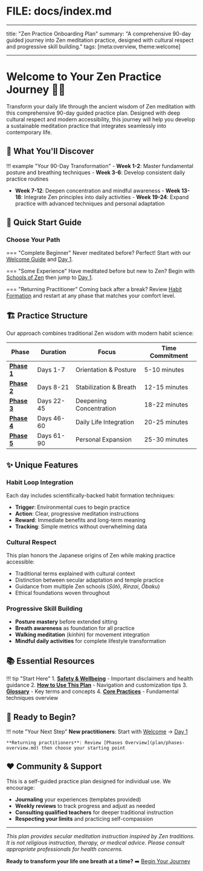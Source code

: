 # FILE: docs/index.md

---

title: "Zen Practice Onboarding Plan"
summary: "A comprehensive 90-day guided journey into Zen meditation practice, designed with cultural respect and progressive skill building."
tags: [meta:overview, theme:welcome]

---

# Welcome to Your Zen Practice Journey 🧘‍♂️

Transform your daily life through the ancient wisdom of Zen meditation with this comprehensive 90-day guided practice plan. Designed with deep cultural respect and modern accessibility, this journey will help you develop a sustainable meditation practice that integrates seamlessly into contemporary life.

## :seedling: What You'll Discover

!!! example "Your 90-Day Transformation" - **Week 1-2**: Master fundamental posture and breathing techniques - **Week 3-6**: Develop consistent daily practice routines

-   **Week 7-12**: Deepen concentration and mindful awareness - **Week 13-18**: Integrate Zen principles into daily activities - **Week 19-24**: Expand practice with advanced techniques and personal adaptation

## :compass: Quick Start Guide

### Choose Your Path

=== "Complete Beginner"
Never meditated before? Perfect! Start with our [Welcome Guide](getting-started/welcome.md) and [Day 1](days/day01.md).

=== "Some Experience"
Have meditated before but new to Zen? Begin with [Schools of Zen](getting-started/schools-of-zen.md) then jump to [Day 1](days/day01.md).

=== "Returning Practitioner"
Coming back after a break? Review [Habit Formation](foundations/habit-formation.md) and restart at any phase that matches your comfort level.

## :building_construction: Practice Structure

Our approach combines traditional Zen wisdom with modern habit science:

| **Phase**                                                | **Duration** | **Focus**               | **Time Commitment** |
| -------------------------------------------------------- | ------------ | ----------------------- | ------------------- |
| **[Phase 1](plan/phase-01-orientation-days-01-07.md)**   | Days 1-7     | Orientation & Posture   | 5-10 minutes        |
| **[Phase 2](plan/phase-02-stabilization-days-08-21.md)** | Days 8-21    | Stabilization & Breath  | 12-15 minutes       |
| **[Phase 3](plan/phase-03-deepening-days-22-45.md)**     | Days 22-45   | Deepening Concentration | 18-22 minutes       |
| **[Phase 4](plan/phase-04-integration-days-46-60.md)**   | Days 46-60   | Daily Life Integration  | 20-25 minutes       |
| **[Phase 5](plan/phase-05-expansion-days-61-90.md)**     | Days 61-90   | Personal Expansion      | 25-30 minutes       |

## :sparkles: Unique Features

### Habit Loop Integration

Each day includes scientifically-backed habit formation techniques:

-   **Trigger**: Environmental cues to begin practice
-   **Action**: Clear, progressive meditation instructions
-   **Reward**: Immediate benefits and long-term meaning
-   **Tracking**: Simple metrics without overwhelming data

### Cultural Respect

This plan honors the Japanese origins of Zen while making practice accessible:

-   Traditional terms explained with cultural context
-   Distinction between secular adaptation and temple practice
-   Guidance from multiple Zen schools (_Sōtō_, _Rinzai_, _Ōbaku_)
-   Ethical foundations woven throughout

### Progressive Skill Building

-   **Posture mastery** before extended sitting
-   **Breath awareness** as foundation for all practice
-   **Walking meditation** (_kinhin_) for movement integration
-   **Mindful daily activities** for complete lifestyle transformation

## :books: Essential Resources

!!! tip "Start Here" 1. **[Safety & Wellbeing](getting-started/safety-wellbeing.md)** - Important disclaimers and health guidance 2. **[How to Use This Plan](getting-started/how-to-use-this-plan.md)** - Navigation and customization tips 3. **[Glossary](getting-started/glossary.md)** - Key terms and concepts 4. **[Core Practices](foundations/core-practices.md)** - Fundamental techniques overview

## :calendar: Ready to Begin?

!!! note "Your Next Step"
**New practitioners**: Start with [Welcome](getting-started/welcome.md) → [Day 1](days/day01.md)

    **Returning practitioners**: Review [Phases Overview](plan/phases-overview.md) then choose your starting point

## :heart: Community & Support

This is a self-guided practice plan designed for individual use. We encourage:

-   **Journaling** your experiences (templates provided)
-   **Weekly reviews** to track progress and adjust as needed
-   **Consulting qualified teachers** for deeper traditional instruction
-   **Respecting your limits** and practicing self-compassion

---

_This plan provides secular meditation instruction inspired by Zen traditions. It is not religious instruction, therapy, or medical advice. Please consult appropriate professionals for health concerns._

**Ready to transform your life one breath at a time?** :arrow_right: [Begin Your Journey](getting-started/welcome.md)
